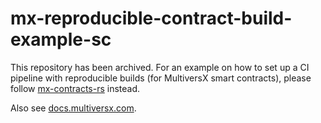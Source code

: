 # mx-reproducible-contract-build-example-sc

This repository has been archived. For an example on how to set up a CI pipeline with reproducible builds (for MultiversX smart contracts), please follow [mx-contracts-rs](https://github.com/multiversx/mx-contracts-rs) instead.

Also see [docs.multiversx.com](https://docs.multiversx.com/developers/reproducible-contract-builds).
